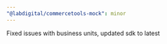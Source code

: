 ```yaml
---
"@labdigital/commercetools-mock": minor
---
```


Fixed issues with business units, updated sdk to latest
